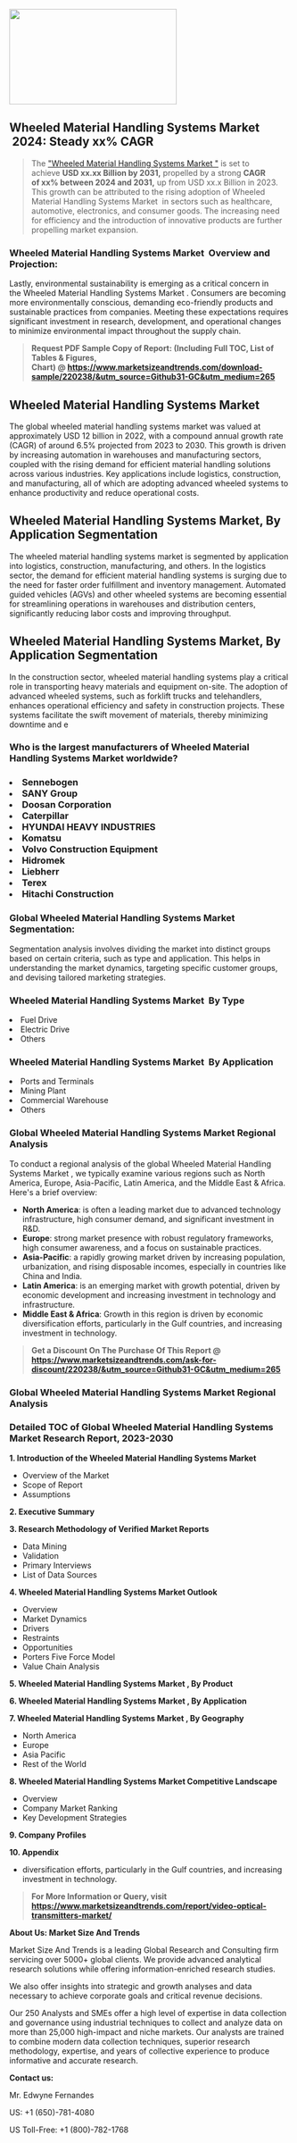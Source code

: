 <p><img class="alignnone size-medium wp-image-20088" src="https://ffe5etoiles.com/wp-content/uploads/2024/12/MST1-300x171.png" alt="" width="300" height="171" /></p><h2 id="ember46" class="ember-view reader-text-block__heading-2">Wheeled Material Handling Systems Market &nbsp;2024: Steady&nbsp;xx% CAGR</h2><blockquote id="ember47" class="ember-view reader-text-block__blockquote">The&nbsp;<a class="app-aware-link " href="https://www.marketsizeandtrends.com/download-sample/220238/&utm_source=Github31-GC&utm_medium=265" target="_blank" data-test-app-aware-link="">"Wheeled Material Handling Systems Market "</a>&nbsp;is set to achieve&nbsp;<strong>USD&nbsp;xx.xx&nbsp;Billion by 2031,</strong>&nbsp;propelled by a strong&nbsp;<strong>CAGR of&nbsp;xx% between 2024 and 2031,</strong>&nbsp;up from USD xx.x Billion in 2023. This growth can be attributed to the rising adoption of&nbsp;Wheeled Material Handling Systems Market &nbsp;in sectors such as healthcare, automotive, electronics, and consumer goods. The increasing need for efficiency and the introduction of innovative products are further propelling market expansion.</blockquote><h3 id="ember48" class="ember-view reader-text-block__heading-3">Wheeled Material Handling Systems Market &nbsp;Overview and Projection:</h3><p id="ember49" class="ember-view reader-text-block__paragraph">Lastly, environmental sustainability is emerging as a critical concern in the&nbsp;Wheeled Material Handling Systems Market . Consumers are becoming more environmentally conscious, demanding eco-friendly products and sustainable practices from companies. Meeting these expectations requires significant investment in research, development, and operational changes to minimize environmental impact throughout the supply chain.</p><blockquote id="ember50" class="ember-view reader-text-block__blockquote"><strong>Request PDF Sample Copy of Report: (Including Full TOC, List of Tables &amp; Figures, Chart)&nbsp;@&nbsp;<strong><a href="https://www.marketsizeandtrends.com/download-sample/220238/&utm_source=Github31-GC&utm_medium=265" target="_blank">https://www.marketsizeandtrends.com/download-sample/220238/&utm_source=Github31-GC&utm_medium=265</a></strong></strong></blockquote><h3 class=""><h2>Wheeled Material Handling Systems Market</h2><p>The global wheeled material handling systems market was valued at approximately USD 12 billion in 2022, with a compound annual growth rate (CAGR) of around 6.5% projected from 2023 to 2030. This growth is driven by increasing automation in warehouses and manufacturing sectors, coupled with the rising demand for efficient material handling solutions across various industries. Key applications include logistics, construction, and manufacturing, all of which are adopting advanced wheeled systems to enhance productivity and reduce operational costs.</p><h2>Wheeled Material Handling Systems Market, By Application Segmentation</h2><p>The wheeled material handling systems market is segmented by application into logistics, construction, manufacturing, and others. In the logistics sector, the demand for efficient material handling systems is surging due to the need for faster order fulfillment and inventory management. Automated guided vehicles (AGVs) and other wheeled systems are becoming essential for streamlining operations in warehouses and distribution centers, significantly reducing labor costs and improving throughput.</p><h2>Wheeled Material Handling Systems Market, By Application Segmentation</h2><p>In the construction sector, wheeled material handling systems play a critical role in transporting heavy materials and equipment on-site. The adoption of advanced wheeled systems, such as forklift trucks and telehandlers, enhances operational efficiency and safety in construction projects. These systems facilitate the swift movement of materials, thereby minimizing downtime and e</h3><h3 id="" class="">Who is the largest manufacturers of&nbsp;Wheeled Material Handling Systems Market worldwide?</h3><h3 class=""></Li><Li>Sennebogen</Li><Li> SANY Group</Li><Li> Doosan Corporation</Li><Li> Caterpillar</Li><Li> HYUNDAI HEAVY INDUSTRIES</Li><Li> Komatsu</Li><Li> Volvo Construction Equipment</Li><Li> Hidromek</Li><Li> Liebherr</Li><Li> Terex</Li><Li> Hitachi Construction</h3><h3 id="ember53" class="ember-view reader-text-block__heading-3">Global&nbsp;Wheeled Material Handling Systems Market Segmentation:</h3><p id="ember54" class="ember-view reader-text-block__paragraph">Segmentation analysis involves dividing the market into distinct groups based on certain criteria, such as type and application. This helps in understanding the market dynamics, targeting specific customer groups, and devising tailored marketing strategies.</p><h3 id="" class="">Wheeled Material Handling Systems Market &nbsp;By Type</h3><p></Li><Li>Fuel Drive</Li><Li> Electric Drive</Li><Li> Others</p><h3 id="" class="">Wheeled Material Handling Systems Market &nbsp;By Application</h3><p class=""></Li><Li>Ports and Terminals</Li><Li> Mining Plant</Li><Li> Commercial Warehouse</Li><Li> Others</p><h3 id="ember62" class="ember-view reader-text-block__heading-3">Global Wheeled Material Handling Systems Market Regional Analysis</h3><p id="ember63" class="ember-view reader-text-block__paragraph">To conduct a regional analysis of the global Wheeled Material Handling Systems Market , we typically examine various regions such as North America, Europe, Asia-Pacific, Latin America, and the Middle East &amp; Africa. Here's a brief overview:</p><ul><li><strong>North America</strong>: is often a leading market due to advanced technology infrastructure, high consumer demand, and significant investment in R&amp;D.</li><li><strong>Europe</strong>: strong market presence with robust regulatory frameworks, high consumer awareness, and a focus on sustainable practices.</li><li><strong>Asia-Pacific</strong>: a rapidly growing market driven by increasing population, urbanization, and rising disposable incomes, especially in countries like China and India.</li><li><strong>Latin America</strong>: is an emerging market with growth potential, driven by economic development and increasing investment in technology and infrastructure.</li><li><strong>Middle East &amp; Africa</strong>: Growth in this region is driven by economic diversification efforts, particularly in the Gulf countries, and increasing investment in technology.</li></ul><blockquote id="ember61" class="ember-view reader-text-block__blockquote"><strong>Get a Discount On The Purchase Of This Report @ <strong><a href="https://html-cleaner.com/" target="">https://www.marketsizeandtrends.com/ask-for-discount/220238/&utm_source=Github31-GC&utm_medium=265</a></strong></strong></blockquote><h3 id="ember62" class="ember-view reader-text-block__heading-3">Global Wheeled Material Handling Systems Market Regional Analysis</h3><h3 id="" class="">Detailed TOC of Global Wheeled Material Handling Systems Market Research Report, 2023-2030</h3><p id="" class=""><strong>1. Introduction of the Wheeled Material Handling Systems Market </strong></p><ul><li>Overview of the Market</li><li>Scope of Report</li><li>Assumptions</li></ul><p id="" class=""><strong>2. Executive Summary</strong></p><p id="" class=""><strong>3. Research Methodology of Verified Market Reports</strong></p><ul><li>Data Mining</li><li>Validation</li><li>Primary Interviews</li><li>List of Data Sources</li></ul><p id="" class=""><strong>4. Wheeled Material Handling Systems Market Outlook</strong></p><ul><li>Overview</li><li>Market Dynamics</li><li>Drivers</li><li>Restraints</li><li>Opportunities</li><li>Porters Five Force Model</li><li>Value Chain Analysis</li></ul><p id="" class=""><strong>5. Wheeled Material Handling Systems Market , By Product</strong></p><p id="" class=""><strong>6. Wheeled Material Handling Systems Market , By Application</strong></p><p id="" class=""><strong>7. Wheeled Material Handling Systems Market , By Geography</strong></p><ul><li>North America</li><li>Europe</li><li>Asia Pacific</li><li>Rest of the World</li></ul><p id="" class=""><strong>8. Wheeled Material Handling Systems Market Competitive Landscape</strong></p><ul><li>Overview</li><li>Company Market Ranking</li><li>Key Development Strategies</li></ul><p id="" class=""><strong>9. Company Profiles</strong></p><p id="" class=""><strong>10. Appendix</strong></p><ul><li>diversification efforts, particularly in the Gulf countries, and increasing investment in technology.</li></ul><blockquote id="ember65" class="ember-view reader-text-block__blockquote"><strong>For More Information or Query, visit <strong><strong><a href="https://html-cleaner.com/" target="">https://www.marketsizeandtrends.com/report/video-optical-transmitters-market/</a></strong></strong></strong></blockquote><p id="" class=""><strong>About Us: Market Size And Trends</strong></p><p id="" class="">Market Size And Trends is a leading Global Research and Consulting firm servicing over 5000+ global clients. We provide advanced analytical research solutions while offering information-enriched research studies.</p><p id="" class="">We also offer insights into strategic and growth analyses and data necessary to achieve corporate goals and critical revenue decisions.</p><p id="" class="">Our 250 Analysts and SMEs offer a high level of expertise in data collection and governance using industrial techniques to collect and analyze data on more than 25,000 high-impact and niche markets. Our analysts are trained to combine modern data collection techniques, superior research methodology, expertise, and years of collective experience to produce informative and accurate research.</p><p id="" class=""><strong>Contact us:</strong></p><p id="" class="">Mr. Edwyne Fernandes</p><p id="" class="">US: +1 (650)-781-4080</p><p id="" class="">US Toll-Free: +1 (800)-782-1768</p>
